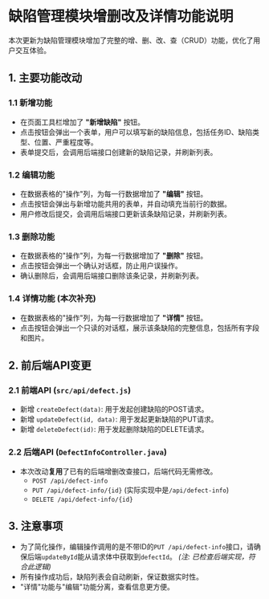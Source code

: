 # 缺陷管理模块增删改及详情功能说明

本次更新为缺陷管理模块增加了完整的增、删、改、查（CRUD）功能，优化了用户交互体验。

## 1. 主要功能改动

### 1.1 新增功能
- 在页面工具栏增加了 **"新增缺陷"** 按钮。
- 点击按钮会弹出一个表单，用户可以填写新的缺陷信息，包括任务ID、缺陷类型、位置、严重程度等。
- 表单提交后，会调用后端接口创建新的缺陷记录，并刷新列表。

### 1.2 编辑功能
- 在数据表格的"操作"列，为每一行数据增加了 **"编辑"** 按钮。
- 点击按钮会弹出与新增功能共用的表单，并自动填充当前行的数据。
- 用户修改后提交，会调用后端接口更新该条缺陷记录，并刷新列表。

### 1.3 删除功能
- 在数据表格的"操作"列，为每一行数据增加了 **"删除"** 按钮。
- 点击按钮会弹出一个确认对话框，防止用户误操作。
- 确认删除后，会调用后端接口删除该条记录，并刷新列表。

### 1.4 详情功能 (本次补充)
- 在数据表格的"操作"列，为每一行数据增加了 **"详情"** 按钮。
- 点击按钮会弹出一个只读的对话框，展示该条缺陷的完整信息，包括所有字段和图片。

## 2. 前后端API变更

### 2.1 前端API (`src/api/defect.js`)
- 新增 `createDefect(data)`: 用于发起创建缺陷的POST请求。
- 新增 `updateDefect(id, data)`: 用于发起更新缺陷的PUT请求。
- 新增 `deleteDefect(id)`: 用于发起删除缺陷的DELETE请求。

### 2.2 后端API (`DefectInfoController.java`)
- 本次改动**复用**了已有的后端增删改查接口，后端代码无需修改。
  - `POST /api/defect-info`
  - `PUT /api/defect-info/{id}` (实际实现中是`/api/defect-info`)
  - `DELETE /api/defect-info/{id}`

## 3. 注意事项
- 为了简化操作，编辑操作调用的是不带ID的`PUT /api/defect-info`接口，请确保后端`updateById`能从请求体中获取到`defectId`。 *(注: 已检查后端实现，符合此逻辑)*
- 所有操作成功后，缺陷列表会自动刷新，保证数据实时性。
- "详情"功能与"编辑"功能分离，查看信息更方便。 